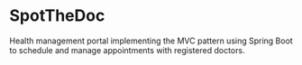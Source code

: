 # SpotTheDoc
Health management portal implementing the MVC pattern using Spring Boot to schedule and manage appointments with registered doctors.
